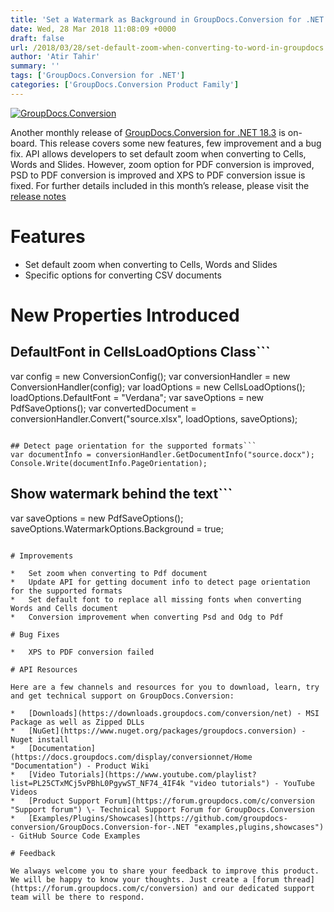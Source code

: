 ```yaml
---
title: 'Set a Watermark as Background in GroupDocs.Conversion for .NET 18.3'
date: Wed, 28 Mar 2018 11:08:09 +0000
draft: false
url: /2018/03/28/set-default-zoom-when-converting-to-word-in-groupdocs.conversion-for-.net-18.3/
author: 'Atir Tahir'
summary: ''
tags: ['GroupDocs.Conversion for .NET']
categories: ['GroupDocs.Conversion Product Family']
---
```


[![GroupDocs.Conversion](https://blog.groupdocs.com/wp-content/uploads/sites/4/2016/11/groupdocs-conversion-net.png)](https://www.groupdocs.com/products/conversion/net)

Another monthly release of [GroupDocs.Conversion for .NET 18.3](https://www.nuget.org/packages/groupdocs.conversion) is on-board. This release covers some new features, few improvement and a bug fix. API allows developers to set default zoom when converting to Cells, Words and Slides. However, zoom option for PDF conversion is improved, PSD to PDF conversion is improved and XPS to PDF conversion issue is fixed. For further details included in this month’s release, please visit the [release notes](https://docs.groupdocs.com/display/conversionnet/GroupDocs.Conversion+for+.NET+18.3+Release+Notes)

# Features

*   Set default zoom when converting to Cells, Words and Slides
*   Specific options for converting CSV documents

# New Properties Introduced

## DefaultFont in CellsLoadOptions Class```
var config = new ConversionConfig();
var conversionHandler = new ConversionHandler(config);
var loadOptions = new CellsLoadOptions();
loadOptions.DefaultFont = "Verdana";
var saveOptions = new PdfSaveOptions();
var convertedDocument = conversionHandler.Convert("source.xlsx", loadOptions, saveOptions); 
```

## Detect page orientation for the supported formats```
var documentInfo = conversionHandler.GetDocumentInfo("source.docx");
Console.Write(documentInfo.PageOrientation); 
```

## Show watermark behind the text```
var saveOptions = new PdfSaveOptions();
saveOptions.WatermarkOptions.Background = true; 
```

# Improvements

*   Set zoom when converting to Pdf document
*   Update API for getting document info to detect page orientation for the supported formats
*   Set default font to replace all missing fonts when converting Words and Cells document
*   Conversion improvement when converting Psd and Odg to Pdf

# Bug Fixes

*   XPS to PDF conversion failed

# API Resources

Here are a few channels and resources for you to download, learn, try and get technical support on GroupDocs.Conversion:

*   [Downloads](https://downloads.groupdocs.com/conversion/net) - MSI Package as well as Zipped DLLs
*   [NuGet](https://www.nuget.org/packages/groupdocs.conversion) - Nuget install
*   [Documentation](https://docs.groupdocs.com/display/conversionnet/Home "Documentation") - Product Wiki
*   [Video Tutorials](https://www.youtube.com/playlist?list=PL25CTxMCj5vPBhL0PgywST_NF74_4IF4k "video tutorials") - YouTube Videos
*   [Product Support Forum](https://forum.groupdocs.com/c/conversion "Support forum") \- Technical Support Forum for GroupDocs.Conversion
*   [Examples/Plugins/Showcases](https://github.com/groupdocs-conversion/GroupDocs.Conversion-for-.NET "examples,plugins,showcases") - GitHub Source Code Examples

# Feedback

We always welcome you to share your feedback to improve this product. We will be happy to know your thoughts. Just create a [forum thread](https://forum.groupdocs.com/c/conversion) and our dedicated support team will be there to respond.





